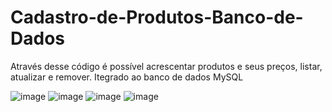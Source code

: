 # Cadastro-de-Produtos-Banco-de-Dados
Através desse código é possível acrescentar produtos e seus preços, listar, atualizar e remover. Itegrado ao banco de dados MySQL


![image](https://github.com/user-attachments/assets/7a03a8bc-e51e-491b-b41c-bb907c81d533)
![image](https://github.com/user-attachments/assets/673f8663-5c34-4c6c-a99d-ea78a1e0e071)
![image](https://github.com/user-attachments/assets/ba7ecce6-6233-49e8-bcb4-ca514f4d8756)
![image](https://github.com/user-attachments/assets/092989ce-ef59-40aa-9d23-4d07e30bc64e)
